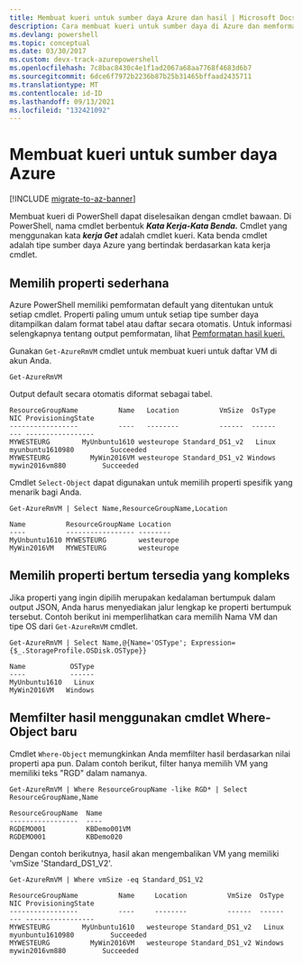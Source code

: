 ```yaml
---
title: Membuat kueri untuk sumber daya Azure dan hasil | Microsoft Docs
description: Cara membuat kueri untuk sumber daya di Azure dan memformat hasilnya.
ms.devlang: powershell
ms.topic: conceptual
ms.date: 03/30/2017
ms.custom: devx-track-azurepowershell
ms.openlocfilehash: 7c8bac8430c4e1f1ad2067a68aa7768f4683d6b7
ms.sourcegitcommit: 6dce6f7972b2236b87b25b31465bffaad2435711
ms.translationtype: MT
ms.contentlocale: id-ID
ms.lasthandoff: 09/13/2021
ms.locfileid: "132421092"
---
```

# <a name="querying-for-azure-resources"></a>Membuat kueri untuk sumber daya Azure

[!INCLUDE [migrate-to-az-banner](../../includes/migrate-to-az-banner.md)]

Membuat kueri di PowerShell dapat diselesaikan dengan cmdlet bawaan. Di PowerShell, nama cmdlet berbentuk **_Kata Kerja-Kata Benda._** Cmdlet yang menggunakan kata **_kerja Get_** adalah cmdlet kueri. Kata benda cmdlet adalah tipe sumber daya Azure yang bertindak berdasarkan kata kerja cmdlet.

## <a name="selecting-simple-properties"></a>Memilih properti sederhana

Azure PowerShell memiliki pemformatan default yang ditentukan untuk setiap cmdlet. Properti paling umum untuk setiap tipe sumber daya ditampilkan dalam format tabel atau daftar secara otomatis. Untuk informasi selengkapnya tentang output pemformatan, lihat [Pemformatan hasil kueri.](formatting-output.md)

Gunakan `Get-AzureRmVM` cmdlet untuk membuat kueri untuk daftar VM di akun Anda.

```powershell-interactive
Get-AzureRmVM
```

Output default secara otomatis diformat sebagai tabel.

```output
ResourceGroupName          Name   Location          VmSize  OsType              NIC ProvisioningState
-----------------          ----   --------          ------  ------              --- -----------------
MYWESTEURG        MyUnbuntu1610 westeurope Standard_DS1_v2   Linux myunbuntu1610980         Succeeded
MYWESTEURG          MyWin2016VM westeurope Standard_DS1_v2 Windows   mywin2016vm880         Succeeded
```

Cmdlet `Select-Object` dapat digunakan untuk memilih properti spesifik yang menarik bagi Anda.

```powershell-interactive
Get-AzureRmVM | Select Name,ResourceGroupName,Location
```

```output
Name          ResourceGroupName Location
----          ----------------- --------
MyUnbuntu1610 MYWESTEURG        westeurope
MyWin2016VM   MYWESTEURG        westeurope
```

## <a name="selecting-complex-nested-properties"></a>Memilih properti bertum tersedia yang kompleks

Jika properti yang ingin dipilih merupakan kedalaman bertumpuk dalam output JSON, Anda harus menyediakan jalur lengkap ke properti bertumpuk tersebut. Contoh berikut ini memperlihatkan cara memilih Nama VM dan tipe OS dari `Get-AzureRmVM` cmdlet.

```powershell-interactive
Get-AzureRmVM | Select Name,@{Name='OSType'; Expression={$_.StorageProfile.OSDisk.OSType}}
```

```output
Name           OSType
----           ------
MyUnbuntu1610   Linux
MyWin2016VM   Windows
```

## <a name="filter-result-using-the-where-object-cmdlet"></a>Memfilter hasil menggunakan cmdlet Where-Object baru

Cmdlet `Where-Object` memungkinkan Anda memfilter hasil berdasarkan nilai properti apa pun. Dalam contoh berikut, filter hanya memilih VM yang memiliki teks "RGD" dalam namanya.

```powershell-interactive
Get-AzureRmVM | Where ResourceGroupName -like RGD* | Select ResourceGroupName,Name
```

```output
ResourceGroupName  Name
-----------------  ----
RGDEMO001          KBDemo001VM
RGDEMO001          KBDemo020
```

Dengan contoh berikutnya, hasil akan mengembalikan VM yang memiliki 'vmSize 'Standard_DS1_V2'.

```powershell-interactive
Get-AzureRmVM | Where vmSize -eq Standard_DS1_V2
```

```output
ResourceGroupName          Name     Location          VmSize  OsType              NIC ProvisioningState
-----------------          ----     --------          ------  ------              --- -----------------
MYWESTEURG        MyUnbuntu1610   westeurope Standard_DS1_v2   Linux myunbuntu1610980         Succeeded
MYWESTEURG          MyWin2016VM   westeurope Standard_DS1_v2 Windows   mywin2016vm880         Succeeded
```
